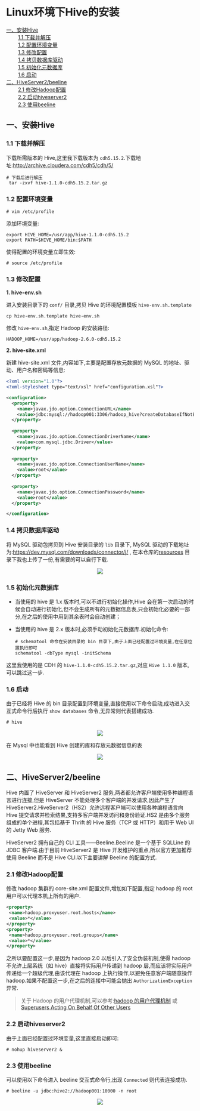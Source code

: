 # Linux环境下Hive的安装

<nav>
<a href="#一安装Hive">一、安装Hive</a><br/>
&nbsp;&nbsp;&nbsp;&nbsp;&nbsp;&nbsp;&nbsp;&nbsp;<a href="#11-下载并解压">1.1 下载并解压</a><br/>
&nbsp;&nbsp;&nbsp;&nbsp;&nbsp;&nbsp;&nbsp;&nbsp;<a href="#12-配置环境变量">1.2 配置环境变量</a><br/>
&nbsp;&nbsp;&nbsp;&nbsp;&nbsp;&nbsp;&nbsp;&nbsp;<a href="#13-修改配置">1.3 修改配置</a><br/>
&nbsp;&nbsp;&nbsp;&nbsp;&nbsp;&nbsp;&nbsp;&nbsp;<a href="#14-拷贝数据库驱动">1.4 拷贝数据库驱动</a><br/>
&nbsp;&nbsp;&nbsp;&nbsp;&nbsp;&nbsp;&nbsp;&nbsp;<a href="#15-初始化元数据库">1.5 初始化元数据库</a><br/>
&nbsp;&nbsp;&nbsp;&nbsp;&nbsp;&nbsp;&nbsp;&nbsp;<a href="#16-启动">1.6 启动</a><br/>
<a href="#二HiveServer2beeline">二、HiveServer2/beeline</a><br/>
&nbsp;&nbsp;&nbsp;&nbsp;&nbsp;&nbsp;&nbsp;&nbsp;<a href="#21-修改Hadoop配置">2.1 修改Hadoop配置</a><br/>
&nbsp;&nbsp;&nbsp;&nbsp;&nbsp;&nbsp;&nbsp;&nbsp;<a href="#22-启动hiveserver2">2.2 启动hiveserver2</a><br/>
&nbsp;&nbsp;&nbsp;&nbsp;&nbsp;&nbsp;&nbsp;&nbsp;<a href="#23-使用beeline">2.3 使用beeline</a><br/>
</nav>

## 一、安装Hive

### 1.1 下载并解压

下载所需版本的 Hive,这里我下载版本为 `cdh5.15.2`.下载地址:http://archive.cloudera.com/cdh5/cdh/5/

```shell
# 下载后进行解压
 tar -zxvf hive-1.1.0-cdh5.15.2.tar.gz
```

### 1.2 配置环境变量

```shell
# vim /etc/profile
```

添加环境变量:

```shell
export HIVE_HOME=/usr/app/hive-1.1.0-cdh5.15.2
export PATH=$HIVE_HOME/bin:$PATH
```

使得配置的环境变量立即生效:

```shell
# source /etc/profile
```

### 1.3 修改配置

**1. hive-env.sh**

进入安装目录下的 `conf/` 目录,拷贝 Hive 的环境配置模板 `hive-env.sh.template`

```shell
cp hive-env.sh.template hive-env.sh
```

修改 `hive-env.sh`,指定 Hadoop 的安装路径:

```shell
HADOOP_HOME=/usr/app/hadoop-2.6.0-cdh5.15.2
```

**2. hive-site.xml**

新建 hive-site.xml 文件,内容如下,主要是配置存放元数据的 MySQL 的地址、驱动、用户名和密码等信息:

```xml
<?xml version="1.0"?>
<?xml-stylesheet type="text/xsl" href="configuration.xsl"?>

<configuration>
  <property>
    <name>javax.jdo.option.ConnectionURL</name>
    <value>jdbc:mysql://hadoop001:3306/hadoop_hive?createDatabaseIfNotExist=true</value>
  </property>
  
  <property>
    <name>javax.jdo.option.ConnectionDriverName</name>
    <value>com.mysql.jdbc.Driver</value>
  </property>
  
  <property>
    <name>javax.jdo.option.ConnectionUserName</name>
    <value>root</value>
  </property>
  
  <property>
    <name>javax.jdo.option.ConnectionPassword</name>
    <value>root</value>
  </property>

</configuration>
```



### 1.4 拷贝数据库驱动

将 MySQL 驱动包拷贝到 Hive 安装目录的 `lib` 目录下, MySQL 驱动的下载地址为:https://dev.mysql.com/downloads/connector/j/  , 在本仓库的[resources](../resources) 目录下我也上传了一份,有需要的可以自行下载.

<div align="center"> <img  src="../../pictures/hive-mysql.png"/> </div>



### 1.5 初始化元数据库

+ 当使用的 hive 是 1.x 版本时,可以不进行初始化操作,Hive 会在第一次启动的时候会自动进行初始化,但不会生成所有的元数据信息表,只会初始化必要的一部分,在之后的使用中用到其余表时会自动创建；

+ 当使用的 hive 是 2.x 版本时,必须手动初始化元数据库.初始化命令:

  ```shell
  # schematool 命令在安装目录的 bin 目录下,由于上面已经配置过环境变量,在任意位置执行即可
  schematool -dbType mysql -initSchema
  ```

这里我使用的是 CDH 的 `hive-1.1.0-cdh5.15.2.tar.gz`,对应 `Hive 1.1.0` 版本,可以跳过这一步.

### 1.6 启动

由于已经将 Hive 的 bin 目录配置到环境变量,直接使用以下命令启动,成功进入交互式命令行后执行 `show databases` 命令,无异常则代表搭建成功.

```shell
# hive
```

<div align="center"> <img  src="../../pictures/hive-install-2.png"/> </div>

在 Mysql 中也能看到 Hive 创建的库和存放元数据信息的表

<div align="center"> <img  src="../../pictures/hive-mysql-tables.png"/> </div>



## 二、HiveServer2/beeline

Hive 内置了 HiveServer 和 HiveServer2 服务,两者都允许客户端使用多种编程语言进行连接,但是 HiveServer 不能处理多个客户端的并发请求,因此产生了 HiveServer2.HiveServer2（HS2）允许远程客户端可以使用各种编程语言向 Hive 提交请求并检索结果,支持多客户端并发访问和身份验证.HS2 是由多个服务组成的单个进程,其包括基于 Thrift 的 Hive 服务（TCP 或 HTTP）和用于 Web UI 的 Jetty Web 服务.

 HiveServer2 拥有自己的 CLI 工具——Beeline.Beeline 是一个基于 SQLLine 的 JDBC 客户端.由于目前 HiveServer2 是 Hive 开发维护的重点,所以官方更加推荐使用 Beeline 而不是 Hive CLI.以下主要讲解 Beeline 的配置方式.



### 2.1 修改Hadoop配置

修改 hadoop 集群的 core-site.xml 配置文件,增加如下配置,指定 hadoop 的 root 用户可以代理本机上所有的用户.

```xml
<property>
 <name>hadoop.proxyuser.root.hosts</name>
 <value>*</value>
</property>
<property>
 <name>hadoop.proxyuser.root.groups</name>
 <value>*</value>
</property>
```

之所以要配置这一步,是因为 hadoop 2.0 以后引入了安全伪装机制,使得 hadoop 不允许上层系统（如 hive）直接将实际用户传递到 hadoop 层,而应该将实际用户传递给一个超级代理,由该代理在 hadoop 上执行操作,以避免任意客户端随意操作 hadoop.如果不配置这一步,在之后的连接中可能会抛出 `AuthorizationException` 异常.

>关于 Hadoop 的用户代理机制,可以参考:[hadoop 的用户代理机制](https://blog.csdn.net/u012948976/article/details/49904675#官方文档解读) 或 [Superusers Acting On Behalf Of Other Users](http://hadoop.apache.org/docs/current/hadoop-project-dist/hadoop-common/Superusers.html)



### 2.2 启动hiveserver2

由于上面已经配置过环境变量,这里直接启动即可:

```shell
# nohup hiveserver2 &
```



### 2.3 使用beeline

可以使用以下命令进入 beeline 交互式命令行,出现 `Connected` 则代表连接成功.

```shell
# beeline -u jdbc:hive2://hadoop001:10000 -n root
```

<div align="center"> <img src="../../pictures/hive-beeline-cli.png"/> </div>


